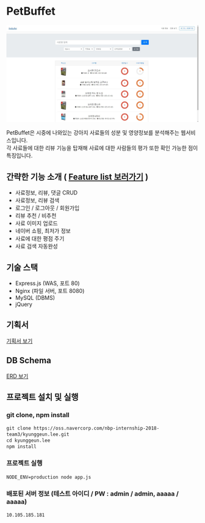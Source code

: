 [petbuffet]: http://10.105.185.181

# PetBuffet
<p align="center">
  <img src="./readme_image/example.jpg">
</p>
PetBuffet은 시중에 나와있는 강아지 사료들의 성분 및 영양정보를 분석해주는 웹서비스입니다.<br>
각 사료들에 대한 리뷰 기능을 탑재해 사료에 대한 사람들의 평가 또한 확인 가능한 점이 특징입니다.

## 간략한 기능 소개 ( <a href="https://oss.navercorp.com/nbp-internship-2018-team3/kyunggeun.lee/wiki/Feature-list">Feature list 보러가기</a> )
* 사료정보, 리뷰, 댓글 CRUD
* 사료정보, 리뷰 검색
* 로그인 / 로그아웃 / 회원가입
* 리뷰 추천 / 비추천
* 사료 이미지 업로드
* 네이버 쇼핑, 최저가 정보
* 사료에 대한 평점 주기
* 사료 검색 자동완성

## 기술 스택
* Express.js (WAS, 포트 80)
* Nginx (파일 서버, 포트 8080)
* MySQL (DBMS)
* jQuery

## 기획서
<a href="https://oss.navercorp.com/nbp-internship-2018-team3/kyunggeun.lee/wiki/PetBuffet-%EA%B8%B0%ED%9A%8D%EC%84%9C">기획서 보기</a>

## DB Schema
<a href="https://oss.navercorp.com/nbp-internship-2018-team3/kyunggeun.lee/wiki/ER-Diagram">ERD 보기</a>

## 프로젝트 설치 및 실행
### git clone, npm install
    git clone https://oss.navercorp.com/nbp-internship-2018-team3/kyunggeun.lee.git
    cd kyunggeun.lee
    npm install

### 프로젝트 실행
    NODE_ENV=production node app.js

### 배포된 서버 정보 (테스트 아이디 / PW : admin / admin, aaaaa / aaaaa)
    10.105.185.181
